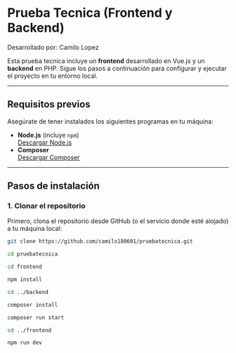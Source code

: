 # Prueba Tecnica (Frontend y Backend)

Desarrollado por: Camilo Lopez

Esta prueba tecnica incluye un **frontend** desarrollado en Vue.js y un **backend** en PHP. Sigue los pasos a continuación para configurar y ejecutar el proyecto en tu entorno local.

---

## Requisitos previos

Asegúrate de tener instalados los siguientes programas en tu máquina:

- **Node.js** (incluye `npm`)  
  [Descargar Node.js](https://nodejs.org/)
- **Composer**  
  [Descargar Composer](https://getcomposer.org/download/)

---

## Pasos de instalación

### 1. Clonar el repositorio

Primero, clona el repositorio desde GitHub (o el servicio donde esté alojado) a tu máquina local:

```bash
git clone https://github.com/camilo180601/pruebatecnica.git

cd pruebatecnica

cd frontend

npm install

cd ../backend

composer install

composer run start

cd ../frontend

npm run dev

